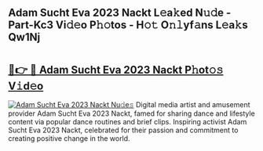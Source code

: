 ## Adam Sucht Eva 2023 Nackt L𝚎a𝚔ed N𝚞𝚍e - Part-Kc3 Vi𝚍𝚎o P𝚑𝚘tos - H𝚘𝚝 O𝚗𝚕yf𝚊ns L𝚎a𝚔s Qw1Nj

# <h2><a href="http://kf5moh.oniu.top/?m=Adam+Sucht+Eva+2023+Nackt">🔗👉 🔴 Adam Sucht Eva 2023 Nackt P𝚑ot𝚘𝚜 V𝚒d𝚎o</a></h2>

[![Adam Sucht Eva 2023 Nackt Nu𝚍e𝚜](https://i.imgur.com/0qMVB7G.gif)](http://kf5moh.oniu.top/?m=Adam+Sucht+Eva+2023+Nackt)
Digital media artist and amusement provider Adam Sucht Eva 2023 Nackt, famed for sharing dance and lifestyle content via popular dance routines and brief clips. Inspiring activist Adam Sucht Eva 2023 Nackt, celebrated for their passion and commitment to creating positive change in the world.  

